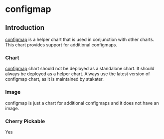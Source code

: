 # configmap

## Introduction

[configmap](https://github.com/stakater-charts/configmap) is a helper chart that is used in conjunction with other charts. This chart provides support for additional configmaps.

### Chart

[configmap](https://github.com/stakater-charts/configmap) chart should not be deployed as a standalone chart. It should always be deployed as a helper chart. Always use the latest version of configmap chart, as it is maintained by stakater.

### Image

configmap is just a chart for additional configmaps and it does not have an image.

### Cherry Pickable

Yes